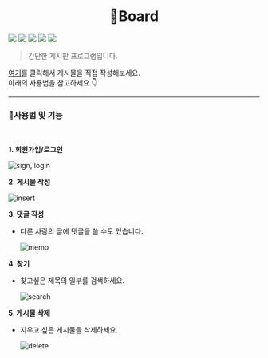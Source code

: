 <h1 align="center">📰Board</h1>

<img src="https://img.shields.io/badge/MySQL-4479A1?style=flat-square&logo=MySQL&logoColor=white"/> <img src="https://img.shields.io/badge/PHP-777BB4?style=flat-square&logo=PHP&logoColor=white"/> <img src="https://img.shields.io/badge/CSS-1572B6?style=flat-square&logo=CSS3&logoColor=white"/> <img src="https://img.shields.io/badge/HTML5-E34F26?style=flat-square&logo=HTML5&logoColor=white"/> <img src="https://img.shields.io/badge/PHP-777BB4?style=flat-square&logo=PHP&logoColor=white"/>
<br />

> 간단한 게시판 프로그램입니다.

[여기](http://st02.dothome.co.kr/project01/view.php)를 클릭해서 게시물을 직접 작성해보세요.  
아래의 사용법을 참고하세요.👇  
___

### 📌사용법 및 기능
<br />

**1. 회원가입/로그인**

![sign, login](https://user-images.githubusercontent.com/76769831/105812377-61f2ef00-5ff1-11eb-92d5-481d7e5de968.gif)

**2. 게시물 작성**

![insert](https://user-images.githubusercontent.com/76769831/105808203-a9c24800-5fea-11eb-89c3-3199a73f3a2b.gif)

**3. 댓글 작성**
    
* 다른 사람의 글에 댓글을 쓸 수도 있습니다.

    ![memo](https://user-images.githubusercontent.com/76769831/105808812-cf9c1c80-5feb-11eb-82f7-641cd82e7027.gif)

**4. 찾기**
* 찾고싶은 제목의 일부를 검색하세요.
    
    ![search](https://user-images.githubusercontent.com/76769831/105809203-9c0dc200-5fec-11eb-8b75-a99f82ae8da4.gif)

**5. 게시물 삭제**
* 지우고 싶은 게시물을 삭제하세요.

    ![delete](https://user-images.githubusercontent.com/76769831/105810565-88fbf180-5fee-11eb-9cab-9a24c49e5982.gif)
